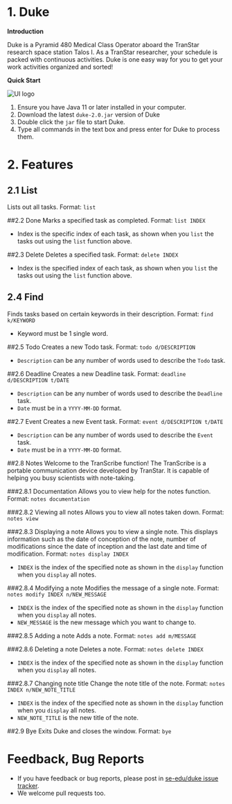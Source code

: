 # 1. Duke

**Introduction**

Duke is a Pyramid 480 Medical Class Operator aboard the TranStar research space station Talos I. As a TranStar researcher, your schedule is packed with continuous activities. Duke is one easy way for you to get your work activities organized and sorted!

**Quick Start**

![UI logo](/Ui.png)

1. Ensure you have Java 11 or later installed in your computer.
2. Download the latest `duke-2.0.jar` version of Duke
3. Double click the `jar` file to start Duke.
4. Type all commands in the text box and press enter for Duke to process them.

# 2. Features
## 2.1 List
Lists out all tasks.
Format: `list`

##2.2 Done
Marks a specified task as completed. 
Format: `list INDEX`

- Index is the specific index of each task, as shown when you `list` the tasks out using the `list` function above.  

##2.3 Delete
Deletes a specified task.
Format: `delete INDEX`

- Index is the specified index of each task, as shown when you `list` the tasks out using the `list` function above.

## 2.4 Find
Finds tasks based on certain keywords in their description.
Format: `find k/KEYWORD`

- Keyword must be 1 single word.

##2.5 Todo
Creates a new Todo task. 
Format: `todo d/DESCRIPTION`

- `Description` can be any number of words used to describe the `Todo` task.

##2.6 Deadline
Creates a new Deadline task.
Format: `deadline d/DESCRIPTION t/DATE`

- `Description` can be any number of words used to describe the `Deadline` task.
- `Date` must be in a `YYYY-MM-DD` format. 

##2.7 Event
Creates a new Event task. 
Format: `event d/DESCRIPTION t/DATE`

- `Description` can be any number of words used to describe the `Event` task.
- `Date` must be in a `YYYY-MM-DD` format. 

##2.8 Notes
Welcome to the TranScribe function! The TranScribe is a portable communication device developed by TranStar. It is capable of helping you busy scientists with note-taking.

###2.8.1 Documentation
Allows you to view help for the notes function. 
Format: `notes documentation`

###2.8.2 Viewing all notes
Allows you to view all notes taken down.
Format: `notes view`

###2.8.3 Displaying a note
Allows you to view a single note. This displays information such as the date of conception of the note, number of modifications since the date of inception and the last date and time of modification.
Format: `notes display INDEX`

- `INDEX` is the index of the specified note as shown in the `display` function when you `display` all notes.

###2.8.4 Modifying a note
Modifies the message of a single note. 
Format: `notes modify INDEX n/NEW_MESSAGE`

- `INDEX` is the index of the specified note as shown in the `display` function when you `display` all notes.
- `NEW_MESSAGE` is the new message which you want to change to.

###2.8.5 Adding a note
Adds a note.
Format: `notes add m/MESSAGE`

###2.8.6 Deleting a note
Deletes a note.
Format: `notes delete INDEX`

- `INDEX` is the index of the specified note as shown in the `display` function when you `display` all notes.

###2.8.7 Changing note title
Change the note title of the note.
Format: `notes INDEX n/NEW_NOTE_TITLE`

- `INDEX` is the index of the specified note as shown in the `display` function when you `display` all notes.
- `NEW_NOTE_TITLE` is the new title of the note.

##2.9 Bye
Exits Duke and closes the window.
Format: `bye` 

# Feedback, Bug Reports

* If you have feedback or bug reports, please post in [se-edu/duke issue tracker](https://github.com/se-edu/duke/issues).
* We welcome pull requests too.